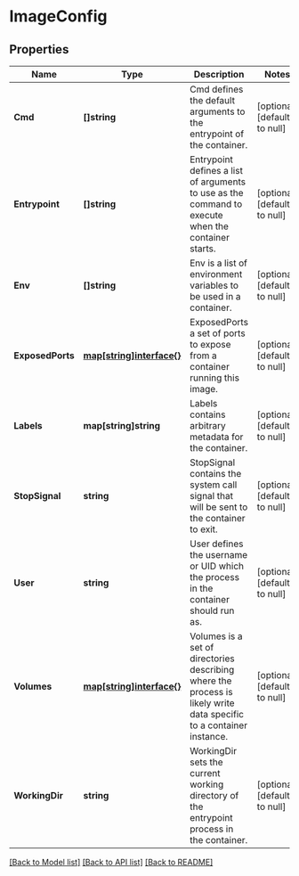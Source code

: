 # ImageConfig

## Properties
Name | Type | Description | Notes
------------ | ------------- | ------------- | -------------
**Cmd** | **[]string** | Cmd defines the default arguments to the entrypoint of the container. | [optional] [default to null]
**Entrypoint** | **[]string** | Entrypoint defines a list of arguments to use as the command to execute when the container starts. | [optional] [default to null]
**Env** | **[]string** | Env is a list of environment variables to be used in a container. | [optional] [default to null]
**ExposedPorts** | [**map[string]interface{}**](interface{}.md) | ExposedPorts a set of ports to expose from a container running this image. | [optional] [default to null]
**Labels** | **map[string]string** | Labels contains arbitrary metadata for the container. | [optional] [default to null]
**StopSignal** | **string** | StopSignal contains the system call signal that will be sent to the container to exit. | [optional] [default to null]
**User** | **string** | User defines the username or UID which the process in the container should run as. | [optional] [default to null]
**Volumes** | [**map[string]interface{}**](interface{}.md) | Volumes is a set of directories describing where the process is likely write data specific to a container instance. | [optional] [default to null]
**WorkingDir** | **string** | WorkingDir sets the current working directory of the entrypoint process in the container. | [optional] [default to null]

[[Back to Model list]](../README.md#documentation-for-models) [[Back to API list]](../README.md#documentation-for-api-endpoints) [[Back to README]](../README.md)

